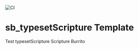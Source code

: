![CI](https://github.com/bible-technology/sb_typesetScripture/workflows/CI/badge.svg?branch=master)


# sb_typesetScripture Template

Test typesetScripture Scripture Burrito
